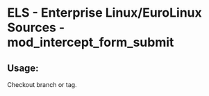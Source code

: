 # ELS - Enterprise Linux/EuroLinux Sources - mod_intercept_form_submit 
## Usage:
  Checkout branch or tag.
